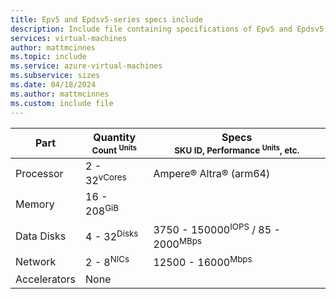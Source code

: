 ```yaml
---
title: Epv5 and Epdsv5-series specs include
description: Include file containing specifications of Epv5 and Epdsv5-series VM sizes.
services: virtual-machines
author: mattmcinnes
ms.topic: include
ms.service: azure-virtual-machines
ms.subservice: sizes
ms.date: 04/18/2024
ms.author: mattmcinnes
ms.custom: include file
---
```

| Part | Quantity <br><sup>Count <sup>Units | Specs <br><sup>SKU ID, Performance <sup>Units</sup>, etc.  |
|---|---|---|
| Processor        | 2 - 32<sup>vCores    | Ampere® Altra® (arm64) |
| Memory           | 16 - 208<sup>GiB      |                                                 |
| Data Disks       | 4 - 32<sup>Disks     | 3750 - 150000<sup>IOPS</sup> / 85 - 2000<sup>MBps  |
| Network          | 2 - 8<sup>NICs       | 12500 - 16000<sup>Mbps                          |
| Accelerators     | None                 |                                                 |
